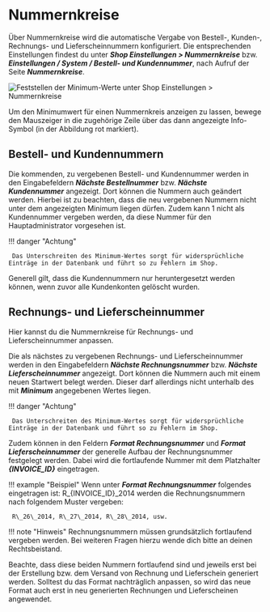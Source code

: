 # Nummernkreise

Über Nummernkreise wird die automatische Vergabe von Bestell-, Kunden-, Rechnungs- und Lieferscheinnummern konfiguriert. Die entsprechenden Einstellungen findest du unter _**Shop Einstellungen \> Nummernkreise**_ bzw. _**Einstellungen / System / Bestell- und Kundennummer**_, nach Aufruf der Seite _**Nummernkreise**_.

![](../Bilder/NummernkreiseMinimum.png "Feststellen der Minimum-Werte unter Shop Einstellungen >
      Nummernkreise")

Um den Minimumwert für einen Nummernkreis anzeigen zu lassen, bewege den Mauszeiger in die zugehörige Zeile über das dann angezeigte Info-Symbol \(in der Abbildung rot markiert\).

## Bestell- und Kundennummern 

Die kommenden, zu vergebenen Bestell- und Kundennummer werden in den Eingabefeldern _**Nächste Bestellnummer**_ bzw. _**Nächste Kundennummer**_ angezeigt. Dort können die Nummern auch geändert werden. Hierbei ist zu beachten, dass die neu vergebenen Nummern nicht unter dem angezeigten Minimum liegen dürfen. Zudem kann 1 nicht als Kundennummer vergeben werden, da diese Nummer für den Hauptadministrator vorgesehen ist.

!!! danger "Achtung"

	 Das Unterschreiten des Minimum-Wertes sorgt für widersprüchliche Einträge in der Datenbank und führt so zu Fehlern im Shop.

Generell gilt, dass die Kundennummern nur heruntergesetzt werden können, wenn zuvor alle Kundenkonten gelöscht wurden.

## Rechnungs- und Lieferscheinnummer 

Hier kannst du die Nummernkreise für Rechnungs- und Lieferscheinnummer anpassen.

Die als nächstes zu vergebenen Rechnungs- und Lieferscheinnummer werden in den Eingabefeldern _**Nächste Rechnungsnummer**_ bzw. _**Nächste Lieferscheinnummer**_ angezeigt. Dort können die Nummern auch mit einem neuen Startwert belegt werden. Dieser darf allerdings nicht unterhalb des mit _**Minimum**_ angegebenen Wertes liegen.

!!! danger "Achtung"

	 Das Unterschreiten des Minimum-Wertes sorgt für widersprüchliche Einträge in der Datenbank und führt so zu Fehlern im Shop.

Zudem können in den Feldern _**Format Rechnungsnummer**_ und _**Format Lieferscheinnummer**_ der generelle Aufbau der Rechnungsnummer festgelegt werden. Dabei wird die fortlaufende Nummer mit dem Platzhalter _**\{INVOICE\_ID\}**_ eingetragen.

!!! example "Beispiel" 
	 Wenn unter _**Format Rechnungsnummer**_ folgendes eingetragen ist: R\_\{INVOICE\_ID\}\_2014 werden die Rechnungsnummern nach folgendem Muster vergeben:

	 R\_26\_2014, R\_27\_2014, R\_28\_2014, usw.

!!! note "Hinweis" 
	 Rechnungsnummern müssen grundsätzlich fortlaufend vergeben werden. Bei weiteren Fragen hierzu wende dich bitte an deinen Rechtsbeistand.

Beachte, dass diese beiden Nummern fortlaufend sind und jeweils erst bei der Erstellung bzw. dem Versand von Rechnung und Lieferschein generiert werden. Solltest du das Format nachträglich anpassen, so wird das neue Format auch erst in neu generierten Rechnungen und Lieferscheinen angewendet.